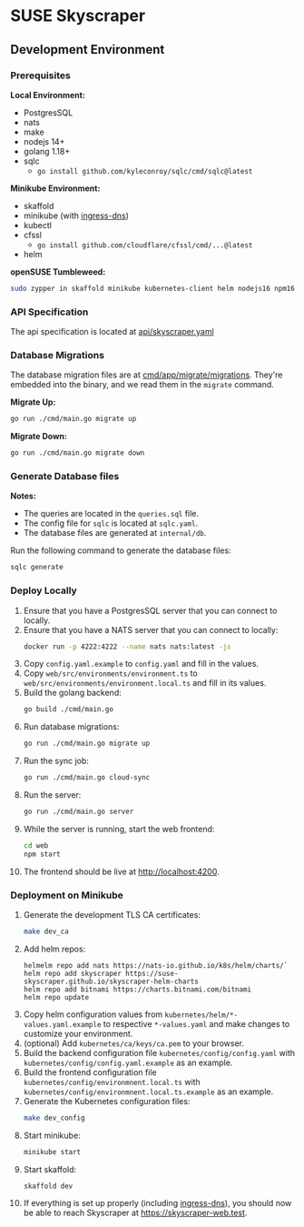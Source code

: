 # SUSE Skyscraper

## Development Environment

### Prerequisites

**Local Environment:**

* PostgresSQL
* nats
* make
* nodejs 14+
* golang 1.18+
* sqlc
   * `go install github.com/kyleconroy/sqlc/cmd/sqlc@latest`

**Minikube Environment:**

* skaffold
* minikube (with [ingress-dns](https://minikube.sigs.k8s.io/docs/handbook/addons/ingress-dns/))
* kubectl
* cfssl
  * `go install github.com/cloudflare/cfssl/cmd/...@latest`
* helm

**openSUSE Tumbleweed:**

```bash
sudo zypper in skaffold minikube kubernetes-client helm nodejs16 npm16 go1.18 make
```

### API Specification

The api specification is located at [api/skyscraper.yaml](api/skyscraper.yaml)

### Database Migrations

The database migration files are at [cmd/app/migrate/migrations](cmd/app/migrate/migrations). They're embedded into the binary, and we read them in the `migrate` command.

**Migrate Up:**
```bash
go run ./cmd/main.go migrate up
```

**Migrate Down:**
```bash
go run ./cmd/main.go migrate down
```

### Generate Database files

**Notes:**

* The queries are located in the `queries.sql` file.
* The config file for `sqlc` is located at `sqlc.yaml`.
* The database files are generated at `internal/db`.

Run the following command to generate the database files:

```bash
sqlc generate
```

### Deploy Locally

1. Ensure that you have a PostgresSQL server that you can connect to locally.
2. Ensure that you have a NATS server that you can connect to locally:
   ```bash
   docker run -p 4222:4222 --name nats nats:latest -js
   ```
4. Copy `config.yaml.example` to `config.yaml` and fill in the values.
5. Copy `web/src/environments/environment.ts` to `web/src/environments/environment.local.ts` and fill in its values.
6. Build the golang backend:
   ```bash
   go build ./cmd/main.go
   ```
7. Run database migrations:
   ```bash
   go run ./cmd/main.go migrate up
   ```
8. Run the sync job:
   ```bash
   go run ./cmd/main.go cloud-sync
   ```
9. Run the server:
   ```bash
   go run ./cmd/main.go server
   ```
10. While the server is running, start the web frontend:
    ```bash
    cd web
    npm start
    ```
11. The frontend should be live at [http://localhost:4200](http://localhost:4200).

### Deployment on Minikube

1. Generate the development TLS CA certificates:
    ```bash
    make dev_ca
    ```
2. Add helm repos:
    ```
    helmelm repo add nats https://nats-io.github.io/k8s/helm/charts/`
    helm repo add skyscraper https://suse-skyscraper.github.io/skyscraper-helm-charts
    helm repo add bitnami https://charts.bitnami.com/bitnami
    helm repo update
    ```
3. Copy helm configuration values from `kubernetes/helm/*-values.yaml.example` to respective `*-values.yaml` and make changes to customize your environment.
4. (optional) Add `kubernetes/ca/keys/ca.pem` to your browser.
5. Build the backend configuration file `kubernetes/config/config.yaml` with `kubernetes/config/config.yaml.example` as an example.
6. Build the frontend configuration file `kubernetes/config/environmnent.local.ts` with `kubernetes/config/environmnent.local.ts.example` as an example.
7. Generate the Kubernetes configuration files:
    ```bash
    make dev_config
    ```
8. Start minikube:
    ```bash
    minikube start
    ```
9. Start skaffold:
    ```bash
    skaffold dev
    ```
10. If everything is set up properly (including [ingress-dns](https://minikube.sigs.k8s.io/docs/handbook/addons/ingress-dns/)), you should now be able to reach Skyscraper at https://skyscraper-web.test.
